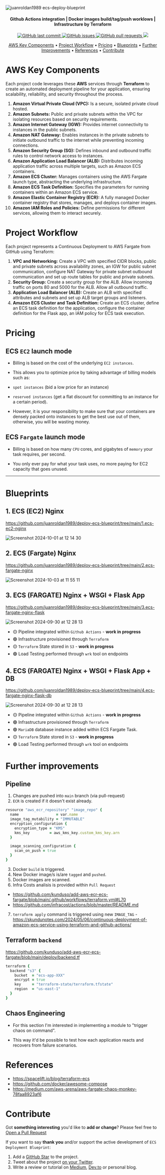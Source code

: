 <img src="https://github.com/juanroldan1989/deploy-ecs-blueprint/blob/main/aws-ecs-logo.png" alt="juanroldan1989 ecs-deploy-blueprint">

<h4 align="center">Github Actions integration | Docker images build/tag/push worklows | Infrastructure by Terraform </h4>

<p align="center">
  <a href="https://github.com/juanroldan1989/deploy-ecs-blueprint/commits/main">
  <img src="https://img.shields.io/github/last-commit/juanroldan1989/deploy-ecs-blueprint.svg?style=flat-square&logo=github&logoColor=white" alt="GitHub last commit">
  <a href="https://github.com/juanroldan1989/deploy-ecs-blueprint/issues">
  <img src="https://img.shields.io/github/issues-raw/juanroldan1989/deploy-ecs-blueprint.svg?style=flat-square&logo=github&logoColor=white" alt="GitHub issues">
  <a href="https://github.com/juanroldan1989/deploy-ecs-blueprint/pulls">
  <img src="https://img.shields.io/github/issues-pr-raw/juanroldan1989/deploy-ecs-blueprint.svg?style=flat-square&logo=github&logoColor=white" alt="GitHub pull requests">
  <a href="https://github.com/juanroldan1989/deploy-ecs-blueprint/blob/main/LICENSE">
    <img src="https://img.shields.io/badge/license-MIT-brightgreen.svg">
  </a>
</p>

<p align="center">
  <a href="#aws_key_components">AWS Key Components</a> •
  <a href="#project_workflow">Project Workflow</a> •
  <a href="#pricing">Pricing</a> •
  <a href="#blueprints">Blueprints</a> •
  <a href="#further_improvements">Further Improvements</a> •
  <a href="#references">References</a>  •
  <a href="#contribute">Contribute</a>
</p>

# AWS Key Components

Each project code leverages these **AWS** services through **Terraform** to create an automated deployment pipeline for your application, ensuring scalability, reliability, and security throughout the process.

1. **Amazon Virtual Private Cloud (VPC):** Is a secure, isolated private cloud hosted.
2. **Amazon Subnets:** Public and private subnets within the VPC for isolating resources based on security requirements.
3. **Amazon Internet Gateway (IGW):** Provides internet connectivity to instances in the public subnets.
4. **Amazon NAT Gateway:** Enables instances in the private subnets to initiate outbound traffic to the internet while preventing incoming connections.
5. **Amazon Security Group (SG):** Defines inbound and outbound traffic rules to control network access to instances.
6. **Amazon Application Load Balancer (ALB):** Distributes incoming application traffic across multiple targets, such as Amazon ECS containers.
7. **Amazon ECS Cluster:** Manages containers using the AWS Fargate launch type, abstracting the underlying infrastructure.
8. **Amazon ECS Task Definition:** Specifies the parameters for running containers within an Amazon ECS service.
9. **Amazon Elastic Container Registry (ECR):** A fully managed Docker container registry that stores, manages, and deploys container images.
10. **Amazon IAM Roles and Policies:** Define permissions for different services, allowing them to interact securely.

# Project Workflow

Each project represents a Continuous Deployment to AWS Fargate from GitHub using Terraform:

1. **VPC and Networking:** Create a VPC with specified CIDR blocks, public and private subnets across availability zones, an IGW for public subnet communication, configure NAT Gateway for private subnet outbound communication and set up route tables for public and private subnets.
2. **Security Group:** Create a security group for the ALB. Allow incoming traffic on ports 80 and 5000 for the ALB. Allow all outbound traffic.
3. **Application Load Balancer (ALB):** Create an ALB with specified attributes and subnets and set up ALB target groups and listeners.
4. **Amazon ECS Cluster and Task Definition:** Create an ECS cluster, define an ECS task definition for the application, configure the container definition for the Flask app, an IAM policy for ECS task execution.

# Pricing

## ECS `EC2` launch mode

- Billing is based on the cost of the underlying `EC2 instances`.

- This allows you to optimize price by taking advantage of billing models such as:
- `spot instances` (bid a low price for an instance)
- `reserved instances` (get a flat discount for committing to an instance for a certain period).

- However, it is your responsibility to make sure that your containers are densely packed onto instances to get the best use out of them, otherwise, you will be wasting money.

## ECS `Fargate` launch mode

- Billing is based on how many `CPU` cores, and gigabytes of `memory` your task requires, per second.

- You only ever pay for what your task uses, no more paying for EC2 capacity that goes unused.

<hr>

# Blueprints

## 1. ECS (EC2) Nginx

https://github.com/juanroldan1989/deploy-ecs-blueprint/tree/main/1.ecs-ec2-nginx

![Screenshot 2024-10-01 at 12 14 30](https://github.com/user-attachments/assets/ddf2ccc4-74ab-4ba1-9074-524ebfa0a078)

## 2. ECS (Fargate) Nginx

https://github.com/juanroldan1989/deploy-ecs-blueprint/tree/main/2.ecs-fargate-nginx

![Screenshot 2024-10-03 at 11 55 11](https://github.com/user-attachments/assets/30cbf6f5-2bcb-445c-9364-cf50f9b4a268)

## 3. ECS (FARGATE) Nginx + WSGI + Flask App

https://github.com/juanroldan1989/deploy-ecs-blueprint/tree/main/3.ecs-fargate-nginx-flask

![Screenshot 2024-09-30 at 12 28 13](https://github.com/user-attachments/assets/20bef5c8-8723-40b9-92be-be8427a8ee5e)

- 🟡 Pipeline integrated within `Github Actions` - **work in progress**
- 🟢 Infrastructure provisioned through `Terraform`
- 🟡 `Terraform` State stored in `S3` - **work in progress**
- 🟢 Load Testing performed through `wrk` tool on endpoints

## 4. ECS (FARGATE) Nginx + WSGI + Flask App + DB

https://github.com/juanroldan1989/deploy-ecs-blueprint/tree/main/4.ecs-fargate-nginx-flask-db

![Screenshot 2024-09-30 at 12 28 13](https://github.com/user-attachments/assets/20bef5c8-8723-40b9-92be-be8427a8ee5e)

- 🟡 Pipeline integrated within `Github Actions` - **work in progress**
- 🟢 Infrastructure provisioned through `Terraform`
- 🟢 `MariaDB` database instance added within ECS Fargate Task.
- 🟡 `Terraform` State stored in `S3` - **work in progress**
- 🟢 Load Testing performed through `wrk` tool on endpoints

# Further improvements

## Pipeline

1. Changes are pushed into `main` branch (via pull-request)
2. `ECR` is created if it doesn't exist already.

```ruby
resource "aws_ecr_repository" "image_repo" {
  name                 = var.name
  image_tag_mutability = "IMMUTABLE"
  encryption_configuration {
    encryption_type = "KMS"
    kms_key         = aws_kms_key.custom_kms_key.arn
  }

  image_scanning_configuration {
    scan_on_push = true
  }
}
```

3. Docker `build` is triggered.
4. New Docker image/s is/are `tagged` and `pushed`.
5. Docker images are scanned.
6. Infra Costs analisis is provided within `Pull Request`

- https://github.com/kunduso/add-aws-ecr-ecs-fargate/blob/main/.github/workflows/terraform.yml#L70
- https://github.com/infracost/actions/blob/master/README.md

7. `terraform apply` command is triggered using new `IMAGE_TAG` - https://skundunotes.com/2024/05/06/continuous-deployment-of-amazon-ecs-service-using-terraform-and-github-actions/

## Terraform `backend`

https://github.com/kunduso/add-aws-ecr-ecs-fargate/blob/main/deploy/backend.tf

```ruby
terraform {
  backend "s3" {
    bucket  = "ecs-app-XXX"
    encrypt = true
    key     = "terraform-state/terraform.tfstate"
    region  = "us-east-1"
  }
}
```

## Chaos Engineering

- For this section I'm interested in implementing a module to "trigger chaos on command".

- This way it'd be possible to test how each application reacts and recovers from failure scenarios.

# References

- https://spacelift.io/blog/terraform-ecs
- https://github.com/docker/awesome-compose
- https://medium.com/aws-arena/aws-fargate-chaos-monkey-78faa8923af6

# Contribute

Got **something interesting** you'd like to **add or change**? Please feel free to [Open a Pull Request](https://github.com/juanroldan1989/deploy-ecs-blueprint/pulls)

If you want to say **thank you** and/or support the active development of `ECS Deployment Blueprint`:

1. Add a [GitHub Star](https://github.com/juanroldan1989/deploy-ecs-blueprint/stargazers) to the project.
2. Tweet about the project [on your Twitter](https://twitter.com/intent/tweet?text=Hey%20I've%20just%20discovered%20this%20cool%20app%20on%20Github%20by%20@JhonnyDaNiro%20-%20Deploy%20ECS%20Blueprint&url=https://github.com/juanroldan1989/deploy-ecs-blueprint/&via=Github).
3. Write a review or tutorial on [Medium](https://medium.com), [Dev.to](https://dev.to) or personal blog.
